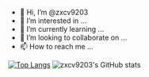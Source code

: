 - 👋 Hi, I’m @zxcv9203
- 👀 I’m interested in ...
- 🌱 I’m currently learning ...
- 💞️ I’m looking to collaborate on ...
- 📫 How to reach me ...

[![Top Langs](https://github-readme-stats.vercel.app/api/top-langs/?username=zxcv9203&layout=compact&hide=javascript,html,vue,svelte)](https://github.com/zxcv9203/github-readme-stats)
![zxcv9203's GitHub stats](https://github-readme-stats.vercel.app/api?username=zxcv9203&show_icons=true&theme=gruvbox)
